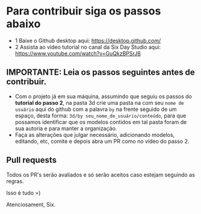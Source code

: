 # Para contribuir siga os passos abaixo

- 1 Baixe o Github desktop aqui: https://desktop.github.com/
- 2 Assista ao vídeo tutorial no canal da Six Day Studio aqui: https://www.youtube.com/watch?v=GuQkzBPSrJ8

## IMPORTANTE: Leia os passos seguintes antes de contribuir.
- Com o projeto já em sua máquina, assumindo que seguiu os passos do **tutorial do passo 2**, na pasta 3d crie uma pasta na com seu `nome de usuário` aqui do github com a palavra `by` na frente seguido de um espaço, desta forma: `3d/by seu_nome_de_usuário/conteúdo`, para que possamos identificar que os modelos contidos em tal pasta foram de sua autoria e para manter a organização.
- Faça as alterações que julgar necessário, adicionando modelos, editando, etc, comite e depois abra um PR como no vídeo do passo 2.

## Pull requests
Todos os PR's serão avaliados e só serão aceitos caso estejam seguindo as regras.

Isso é tudo =)

Atenciosament,
Six.
